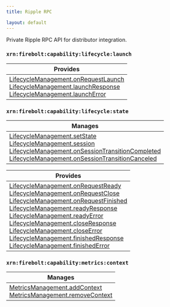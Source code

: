 ```yaml
---
title: Ripple RPC

layout: default
---
```

Private Ripple RPC API for distributor integration.

### `xrn:firebolt:capability:lifecycle:launch`

| Provides |
| -------- |
| [LifecycleManagement.onRequestLaunch](./ripple/LifecycleManagement/#requestlaunch)<br/>[LifecycleManagement.launchResponse](./ripple/LifecycleManagement/#launchresponse)<br/>[LifecycleManagement.launchError](./ripple/LifecycleManagement/#launcherror) |


### `xrn:firebolt:capability:lifecycle:state`

| Manages |
| ------- |
| [LifecycleManagement.setState](./ripple/LifecycleManagement/#setstate)<br/>[LifecycleManagement.session](./ripple/LifecycleManagement/#session)<br/>[LifecycleManagement.onSessionTransitionCompleted](./ripple/LifecycleManagement/#sessiontransitioncompleted)<br/>[LifecycleManagement.onSessionTransitionCanceled](./ripple/LifecycleManagement/#sessiontransitioncanceled) |



| Provides |
| -------- |
| [LifecycleManagement.onRequestReady](./ripple/LifecycleManagement/#requestready)<br/>[LifecycleManagement.onRequestClose](./ripple/LifecycleManagement/#requestclose)<br/>[LifecycleManagement.onRequestFinished](./ripple/LifecycleManagement/#requestfinished)<br/>[LifecycleManagement.readyResponse](./ripple/LifecycleManagement/#readyresponse)<br/>[LifecycleManagement.readyError](./ripple/LifecycleManagement/#readyerror)<br/>[LifecycleManagement.closeResponse](./ripple/LifecycleManagement/#closeresponse)<br/>[LifecycleManagement.closeError](./ripple/LifecycleManagement/#closeerror)<br/>[LifecycleManagement.finishedResponse](./ripple/LifecycleManagement/#finishedresponse)<br/>[LifecycleManagement.finishedError](./ripple/LifecycleManagement/#finishederror) |


### `xrn:firebolt:capability:metrics:context`

| Manages |
| ------- |
| [MetricsManagement.addContext](./ripple/MetricsManagement/#addcontext)<br/>[MetricsManagement.removeContext](./ripple/MetricsManagement/#removecontext) |


